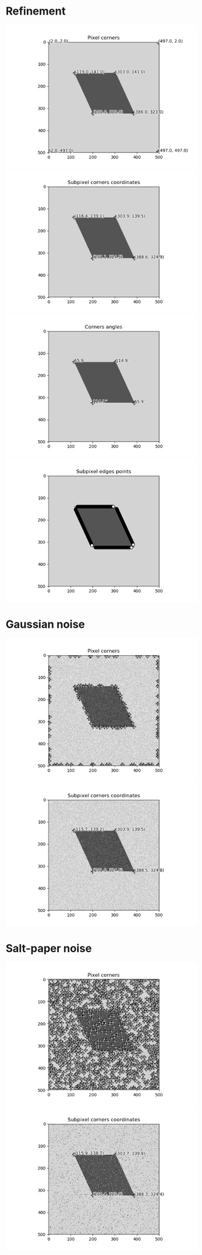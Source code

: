 # Refinement
![](fig_1.1.png)
![](fig_1.2.png)
![](fig_1.3.png)
![](fig_1.4.png)

# Gaussian noise
![](fig_2.1.png)
![](fig_2.2.png)

# Salt-paper noise
![](fig_3.1.png)
![](fig_3.2.png)
